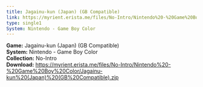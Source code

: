 ```yaml
---
title: Jagainu-kun (Japan) (GB Compatible)
link: https://myrient.erista.me/files/No-Intro/Nintendo%20-%20Game%20Boy%20Color/Jagainu-kun%20(Japan)%20(GB%20Compatible).zip
type: single1
System: Nintendo - Game Boy Color
---
```

<b>Game:</b> Jagainu-kun (Japan) (GB Compatible)<br>
<b>System:</b> Nintendo - Game Boy Color<br>
<b>Collection:</b> No-Intro<br>
<b>Download:</b> https://myrient.erista.me/files/No-Intro/Nintendo%20-%20Game%20Boy%20Color/Jagainu-kun%20(Japan)%20(GB%20Compatible).zip